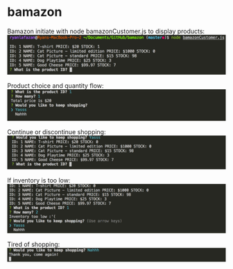 # bamazon

Bamazon initiate with node bamazonCustomer.js to display products:
![initiate bamazon app](images/InitiateBamazon.png)

Product choice and quantity flow:
![product choice](./images/ChooseProduct.png)

Continue or discontinue shopping:
![continue shopping](/images/ContinueShopping.png)

If inventory is too low:
![inventory low](/images/InventoryLow.png)

Tired of shopping:
![end shopping](/images/EndShopping.png)
